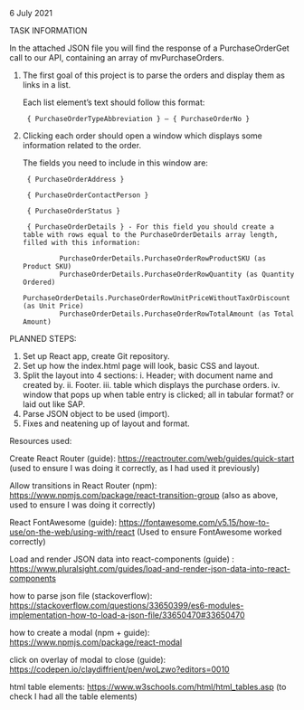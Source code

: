 6 July 2021

TASK INFORMATION

In the attached JSON file you will find the response of a PurchaseOrderGet call to our API, containing an array of mvPurchaseOrders.

1. The first goal of this project is to parse the orders and display them as links in a list.

    Each list element’s text should follow this format:

        { PurchaseOrderTypeAbbreviation } – { PurchaseOrderNo }

2. Clicking each order should open a window which displays some information related to the order.

    The fields you need to include in this window are:

        { PurchaseOrderAddress }

        { PurchaseOrderContactPerson }

        { PurchaseOrderStatus }

        { PurchaseOrderDetails } - For this field you should create a table with rows equal to the PurchaseOrderDetails array length, filled with this information:

                PurchaseOrderDetails.PurchaseOrderRowProductSKU (as Product SKU)
                PurchaseOrderDetails.PurchaseOrderRowQuantity (as Quantity Ordered)
                PurchaseOrderDetails.PurchaseOrderRowUnitPriceWithoutTaxOrDiscount (as Unit Price)
                PurchaseOrderDetails.PurchaseOrderRowTotalAmount (as Total Amount)




PLANNED STEPS:

1. Set up React app, create Git repository.
2. Set up how the index.html page will look, basic CSS and layout.
3. Split the layout into 4 sections:
        i. Header; with document name and created by.
        ii. Footer.
        iii. table which displays the purchase orders.
        iv. window that pops up when table entry is clicked; all in tabular format? or laid out like SAP.
4. Parse JSON object to be used (import).
5. Fixes and neatening up of layout and format.


Resources used:

Create React Router (guide):
https://reactrouter.com/web/guides/quick-start (used to ensure I was doing it correctly, as I had used it previously)

Allow transitions in React Router (npm):
https://www.npmjs.com/package/react-transition-group (also as above, used to ensure I was doing it correctly)

React FontAwesome (guide):
https://fontawesome.com/v5.15/how-to-use/on-the-web/using-with/react (Used to ensure FontAwesome worked correctly)


Load and render JSON data into react-components (guide) : https://www.pluralsight.com/guides/load-and-render-json-data-into-react-components

how to parse json file (stackoverflow):
https://stackoverflow.com/questions/33650399/es6-modules-implementation-how-to-load-a-json-file/33650470#33650470


how to create a modal (npm + guide):
https://www.npmjs.com/package/react-modal

click on overlay of modal to close (guide):
https://codepen.io/claydiffrient/pen/woLzwo?editors=0010

html table elements: 
https://www.w3schools.com/html/html_tables.asp (to check I had all the table elements)